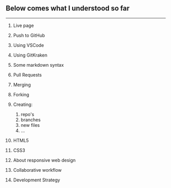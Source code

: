 ## Below comes what I understood so far
---
1. Live page

1. Push to GitHub

1. Using VSCode

1. Using GitKraken

1. Some markdown syntax

1. Pull Requests

1. Merging 

1. Forking

1. Creating:
    1. repo's
    1. branches
    1. new files
    1. ...
    
1. HTML5

1. CSS3

1. About responsive web design

1. Collaborative workflow

1. Development Strategy



